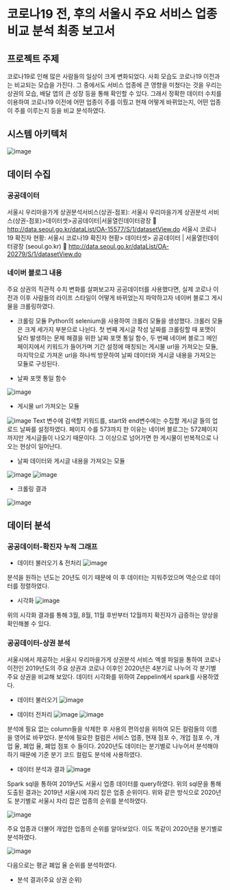 # 코로나19 전, 후의 서울시 주요 서비스 업종 비교 분석 최종 보고서
## 프로젝트 주제
코로나19로 인해 많은 사람들의 일상이 크게 변화되었다. 사회 모습도 코로나19 이전과는 비교되는 모습을 가진다. 그 중에서도 서비스 업종에 큰 영향을 미쳤다는 것을 우리는 상권의 모습, 배달 앱의 큰 성장 등을 통해 확인할 수 있다. 그래서 정확한 데이터 수치를 이용하여 코로나19 이전에 어떤 업종이 주를 이뤘고 현재 어떻게 바뀌었는지, 어떤 업종이 주를 이루는지 등을 비교 분석하였다.
## 시스템 아키텍처
![image](https://user-images.githubusercontent.com/61917990/169749926-1a1493dc-f6f6-404f-9cde-436d5260ce1e.png)
## 데이터 수집
### 공공데이터
서울시 우리마을가게 상권분석서비스(상권-점포): 서울시 우리마을가게 상권분석 서비스(상권-점포)>데이터셋>공공데이터|서울열린데이터광장 
 http://data.seoul.go.kr/dataList/OA-15577/S/1/datasetView.do
서울시 코로나 19 확진자 현황: 서울시 코로나19 확진자 현황> 데이터셋> 공공데이터 | 서울열린데이터광장 (seoul.go.kr)
	http://data.seoul.go.kr/dataList/OA-20279/S/1/datasetView.do
### 네이버 블로그 내용
주요 상권의 직관적 수치 변화를 살펴보고자 공공데이터를 사용했다면, 실제 코로나 이전과 이후 사람들의 라이프 스타일이 어떻게 바뀌었는지 파악하고자 네이버 블로그 게시물을 크롤링하였다. 
-	크롤링 모듈
Python의 selenium을 사용하여 크롤러 모듈을 생성했다. 크롤러 모듈은 크게 세가지 부분으로 나뉜다. 첫 번째 게시글 작성 날짜를 크롤링할 때 포맷이 달라 발생하는 문제 해결을 위한 날짜 포맷 통일 함수, 두 번째 네이버 블로그 메인 페이지에서 키워드가 들어가며 기간 설정에 매칭되는 게시물 url을 가져오는 모듈, 마지막으로 가져온 url을 하나씩 방문하여 날짜 데이터와 게시글 내용을 가져오는 모듈로 구성된다. 
* 날짜 포맷 통일 함수

![image](https://user-images.githubusercontent.com/61917990/169750090-30ff69ab-843e-4d72-abf3-99617c6f16de.png)
* 게시물 url 가져오는 모듈

![image](https://user-images.githubusercontent.com/61917990/169750100-5640eb9e-d2c9-457e-b3a8-5cd417334e1c.png)
Text 변수에 검색할 키워드를, start와 end변수에는 수집할 게시글 들의 업로드 날짜를 설정하였다. 페이지 수를 573까지 한 이유는 네이버 블로그는 572페이지까지만 게시글들이 나오기 때문이다. 그 이상으로 넘어가면 한 게시물이 반복적으로 나오는 현상이 일어난다.

* 날짜 데이터와 게시글 내용을 가져오는 모듈

![image](https://user-images.githubusercontent.com/61917990/169750185-5fe5a8a9-80f9-44a8-a8ba-9a1986612553.png)
![image](https://user-images.githubusercontent.com/61917990/169750202-03ca421d-ea01-4e7b-952f-bf8f21ad0c75.png)

- 크롤링 결과

![image](https://user-images.githubusercontent.com/61917990/169750253-c80eca8f-596b-4b6d-b849-c9659acd2b95.png)

## 데이터 분석
### 공공데이터-확진자 누적 그래프
* 데이터 불러오기 & 전처리
![image](https://user-images.githubusercontent.com/61917990/169750346-ed9fc499-1516-4e7c-a7fd-d534804f435b.png)

분석을 원하는 년도는 20년도 이기 때문에 이 후 데이터는 지워주었으며 역순으로 데이터를 정렬하였다.
* 시각화
![image](https://user-images.githubusercontent.com/61917990/169750361-98d241bd-0964-4900-a1fb-83ef88accced.png)

위의 시각화 결과를 통해 3월, 8월, 11월 후반부터 12월까지 확진자가 급증하는 양상을 확인해볼 수 있다.

### 공공데이터-상권 분석
서울시에서 제공하는 서울시 우리마을가게 상권분석 서비스 엑셀 파일을 통하여 코로나 이전인 2019년도의 주요 상권과 코로나 이후인 2020년은 4분기로 나누어 각 분기별 주요 상권을 비교해 보았다. 데이터 시각화를 위하여 Zeppelin에서 spark를 사용하였다.
* 데이터 불러오기
![image](https://user-images.githubusercontent.com/61917990/169750456-1fdf4e32-b3ba-416e-8d42-6ba60855e744.png)

* 데이터 전처리
![image](https://user-images.githubusercontent.com/61917990/169750470-83a810a6-4c0f-4f48-84fb-3486f1d4d9e1.png)
![image](https://user-images.githubusercontent.com/61917990/169750484-440ed142-8108-4a2d-8992-d708cca49e76.png)

분석에 필요 없는 column들을 삭제한 후 사용의 편의성을 위하여 모든 컬럼들의 이름을 영어로 바꾸었다.
분석에 필요한 컬럼은 서비스 업종, 현재 점포 수, 개업 점포 수, 개업 율, 폐업 율, 폐업 점포 수 들이다. 2020년도 데이터는 분기별로 나누어서 분석해야 하기 때문에 기준 분기 코드 컬럼도 분석에 사용하였다.
* 데이터 분석과 결과
![image](https://user-images.githubusercontent.com/61917990/169750547-504199ee-f284-49c6-850c-d231dcbb19dc.png)

Spark sql을 통하여 2019년도 서울시 업종 데이터를 query하였다. 위의 sql문을 통해 도출된 결과는 2019년 서울시에 자리 잡은 업종 순위이다. 위와 같은 방식으로 2020년도 분기별로 서울시 자리 잡은 업종의 순위를 분석하였다.

![image](https://user-images.githubusercontent.com/61917990/169750736-487c14a4-64aa-4dc7-bafb-d6819a6f0666.png)

주요 업종과 더불어 개업한 업종의 순위를 알아보았다. 이도 똑같이 2020년을 분기별로 분석하였다.

![image](https://user-images.githubusercontent.com/61917990/169750766-27e56b41-a4cd-4fa5-ad67-c4a7ac1e491d.png)

다음으로는 평균 폐업 율 순위를 분석하였다.

* 분석 결과(주요 상권 순위)
